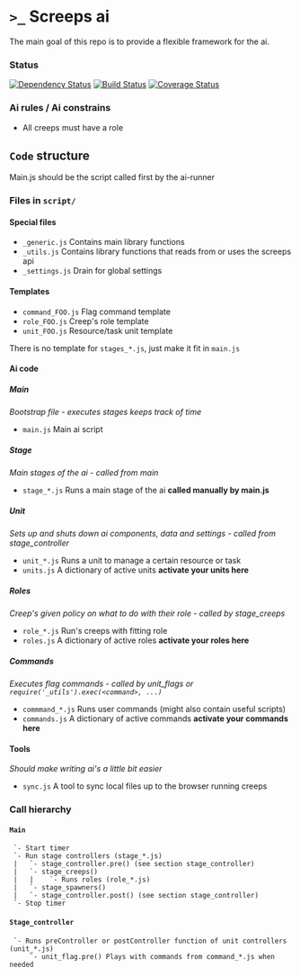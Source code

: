 `>_` Screeps ai
===============

The main goal of this repo is to provide a flexible framework for the ai.

### Status
[![Dependency Status](https://gemnasium.com/avdg/screeps.svg)](https://gemnasium.com/avdg/screeps)
[![Build Status](https://travis-ci.org/avdg/screeps.svg)](https://travis-ci.org/avdg/screeps)
[![Coverage Status](https://coveralls.io/repos/avdg/screeps/badge.png?branch=master)](https://coveralls.io/r/avdg/screeps?branch=master)

### Ai rules / Ai constrains
- All creeps must have a role

## `Code` structure

Main.js should be the script called first by the ai-runner

### Files in `script/`

#### Special files
- `_generic.js` Contains main library functions
- `_utils.js` Contains library functions that reads from or uses the screeps api
- `_settings.js` Drain for global settings

#### Templates
- `command_FOO.js` Flag command template
- `role_FOO.js` Creep's role template
- `unit_FOO.js` Resource/task unit template

There is no template for `stages_*.js`, just make it fit in `main.js`

#### Ai code
##### Main
*Bootstrap file - executes stages keeps track of time*
- `main.js` Main ai script

##### Stage
*Main stages of the ai - called from main*
- `stage_*.js` Runs a main stage of the ai **called manually by main.js**

##### Unit
*Sets up and shuts down ai components, data and settings - called from stage_controller*
- `unit_*.js` Runs a unit to manage a certain resource or task
- `units.js` A dictionary of active units **activate your units here**

##### Roles
*Creep's given policy on what to do with their role - called by stage_creeps*
- `role_*.js` Run's creeps with fitting role
- `roles.js` A dictionary of active roles **activate your roles here**

##### Commands
*Executes flag commands - called by unit_flags or `require('_utils').exec(<command>, ...)`*
- `commmand_*.js` Runs user commands (might also contain useful scripts)
- `commands.js` A dictionary of active commands **activate your commands here**

#### Tools
*Should make writing ai's a little bit easier*
- `sync.js` A tool to sync local files up to the browser running creeps

### Call hierarchy

#### `Main`
```
 `- Start timer
 `- Run stage controllers (stage_*.js)
 |   `- stage_controller.pre() (see section stage_controller)
 |   `- stage_creeps()
 |   |    `- Runs roles (role_*.js)
 |   `- stage_spawners()
 |   `- stage_controller.post() (see section stage_controller)
 `- Stop timer
```

#### `Stage_controller`
```
 `- Runs preController or postController function of unit controllers (unit_*.js)
     `- unit_flag.pre() Plays with commands from command_*.js when needed
```
